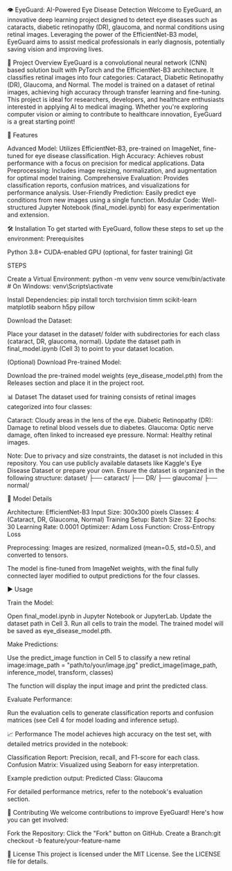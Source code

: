 👁️ EyeGuard: AI-Powered Eye Disease Detection
Welcome to EyeGuard, an innovative deep learning project designed to detect eye diseases such as cataracts, diabetic retinopathy (DR), glaucoma, and normal conditions using retinal images. Leveraging the power of the EfficientNet-B3 model, EyeGuard aims to assist medical professionals in early diagnosis, potentially saving vision and improving lives.

🌟 Project Overview
EyeGuard is a convolutional neural network (CNN) based solution built with PyTorch and the EfficientNet-B3 architecture. It classifies retinal images into four categories: Cataract, Diabetic Retinopathy (DR), Glaucoma, and Normal. The model is trained on a dataset of retinal images, achieving high accuracy through transfer learning and fine-tuning.
This project is ideal for researchers, developers, and healthcare enthusiasts interested in applying AI to medical imaging. Whether you're exploring computer vision or aiming to contribute to healthcare innovation, EyeGuard is a great starting point!

🚀 Features

Advanced Model: Utilizes EfficientNet-B3, pre-trained on ImageNet, fine-tuned for eye disease classification.
High Accuracy: Achieves robust performance with a focus on precision for medical applications.
Data Preprocessing: Includes image resizing, normalization, and augmentation for optimal model training.
Comprehensive Evaluation: Provides classification reports, confusion matrices, and visualizations for performance analysis.
User-Friendly Prediction: Easily predict eye conditions from new images using a single function.
Modular Code: Well-structured Jupyter Notebook (final_model.ipynb) for easy experimentation and extension.


🛠️ Installation
To get started with EyeGuard, follow these steps to set up the environment:
Prerequisites

Python 3.8+
CUDA-enabled GPU (optional, for faster training)
Git



STEPS


Create a Virtual Environment:
python -m venv venv
source venv/bin/activate  # On Windows: venv\Scripts\activate


Install Dependencies:
pip install torch torchvision timm scikit-learn matplotlib seaborn h5py pillow


Download the Dataset:

Place your dataset in the dataset/ folder with subdirectories for each class (cataract, DR, glaucoma, normal).
Update the dataset path in final_model.ipynb (Cell 3) to point to your dataset location.


(Optional) Download Pre-trained Model:

Download the pre-trained model weights (eye_disease_model.pth) from the Releases section and place it in the project root.




📊 Dataset
The dataset used for training consists of retinal images categorized into four classes:

Cataract: Cloudy areas in the lens of the eye.
Diabetic Retinopathy (DR): Damage to retinal blood vessels due to diabetes.
Glaucoma: Optic nerve damage, often linked to increased eye pressure.
Normal: Healthy retinal images.

Note: Due to privacy and size constraints, the dataset is not included in this repository. You can use publicly available datasets like Kaggle's Eye Disease Dataset or prepare your own. Ensure the dataset is organized in the following structure:
dataset/
├── cataract/
├── DR/
├── glaucoma/
├── normal/


🧠 Model Details

Architecture: EfficientNet-B3
Input Size: 300x300 pixels
Classes: 4 (Cataract, DR, Glaucoma, Normal)
Training Setup:
Batch Size: 32
Epochs: 30
Learning Rate: 0.0001
Optimizer: Adam
Loss Function: Cross-Entropy Loss


Preprocessing: Images are resized, normalized (mean=0.5, std=0.5), and converted to tensors.

The model is fine-tuned from ImageNet weights, with the final fully connected layer modified to output predictions for the four classes.

▶️ Usage

Train the Model:

Open final_model.ipynb in Jupyter Notebook or JupyterLab.
Update the dataset path in Cell 3.
Run all cells to train the model. The trained model will be saved as eye_disease_model.pth.


Make Predictions:

Use the predict_image function in Cell 5 to classify a new retinal image:image_path = "path/to/your/image.jpg"
predict_image(image_path, inference_model, transform, classes)


The function will display the input image and print the predicted class.


Evaluate Performance:

Run the evaluation cells to generate classification reports and confusion matrices (see Cell 4 for model loading and inference setup).




📈 Performance
The model achieves high accuracy on the test set, with detailed metrics provided in the notebook:

Classification Report: Precision, recall, and F1-score for each class.
Confusion Matrix: Visualized using Seaborn for easy interpretation.

Example prediction output:
Predicted Class: Glaucoma

For detailed performance metrics, refer to the notebook's evaluation section.

🤝 Contributing
We welcome contributions to improve EyeGuard! Here's how you can get involved:

Fork the Repository: Click the "Fork" button on GitHub.
Create a Branch:git checkout -b feature/your-feature-name




📜 License
This project is licensed under the MIT License. See the LICENSE file for details.




